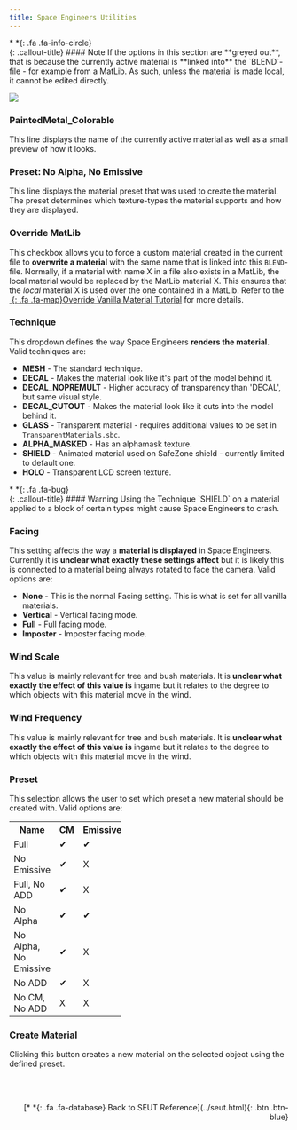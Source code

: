 ```yaml
---
title: Space Engineers Utilities
---
```


<div class="callout-block callout-info"><div class="icon-holder">*&nbsp;*{: .fa .fa-info-circle}
</div><div class="content">
{: .callout-title}
#### Note
If the options in this section are **greyed out**, that is because the currently active material is **linked into** the `BLEND`-file - for example from a MatLib. As such, unless the material is made local, it cannot be edited directly.
</div></div>

![](/modding-reference/assets/images/reference/seut/shader-editor-panel_1.png)

### PaintedMetal_Colorable
This line displays the name of the currently active material as well as a small preview of how it looks.

### Preset: No Alpha, No Emissive
This line displays the material preset that was used to create the material. The preset determines which texture-types the material supports and how they are displayed.

### Override MatLib
This checkbox allows you to force a custom material created in the current file to **overwrite a material** with the same name that is linked into this `BLEND`-file. Normally, if a material with name X in a file also exists in a MatLib, the local material would be replaced by the MatLib material X. This ensures that the *local* material X is used over the one contained in a MatLib. Refer to the [*&nbsp;*{: .fa .fa-map}Override Vanilla Material Tutorial]() for more details.

### Technique
This dropdown defines the way Space Engineers **renders the material**. Valid techniques are:

* **MESH** - The standard technique.
* **DECAL** - Makes the material look like it's part of the model behind it.
* **DECAL_NOPREMULT** - Higher accuracy of transparency than 'DECAL', but same visual style.
* **DECAL_CUTOUT** - Makes the material look like it cuts into the model behind it.
* **GLASS** - Transparent material - requires additional values to be set in `TransparentMaterials.sbc`.
* **ALPHA_MASKED** - Has an alphamask texture.
* **SHIELD** - Animated material used on SafeZone shield - currently limited to default one.
* **HOLO** - Transparent LCD screen texture.

<div class="callout-block callout-warning"><div class="icon-holder">*&nbsp;*{: .fa .fa-bug}
</div><div class="content">
{: .callout-title}
#### Warning
Using the Technique `SHIELD` on a material applied to a block of certain types might cause Space Engineers to crash.
</div></div>

### Facing
This setting affects the way a **material is displayed** in Space Engineers. Currently it is **unclear what exactly these settings affect** but it is likely this is connected to a material being always rotated to face the camera. Valid options are:

* **None** - This is the normal Facing setting. This is what is set for all vanilla materials.
* **Vertical** - Vertical facing mode.
* **Full** - Full facing mode.
* **Imposter** - Imposter facing mode.

### Wind Scale
This value is mainly relevant for tree and bush materials. It is **unclear what exactly the effect of this value is** ingame but it relates to the degree to which objects with this material move in the wind.

### Wind Frequency
This value is mainly relevant for tree and bush materials. It is **unclear what exactly the effect of this value is** ingame but it relates to the degree to which objects with this material move in the wind.

### Preset
This selection allows the user to set which preset a new material should be created with. Valid options are:

<table style="width:40%">
  <tr>
    <th>Name</th>
    <th>CM</th>
    <th>Emissive</th>
    <th>ADD</th>
    <th>NG</th>
    <th>Alpha</th>
  </tr>
  <tr>
    <td>Full</td>
    <td>✔</td>
    <td>✔</td>
    <td>✔</td>
    <td>✔</td>
    <td>✔</td>
  </tr>
  <tr>
    <td>No Emissive</td>
    <td>✔</td>
    <td>X</td>
    <td>✔</td>
    <td>✔</td>
    <td>✔</td>
  </tr>
  <tr>
    <td>Full, No ADD</td>
    <td>✔</td>
    <td>X</td>
    <td>X</td>
    <td>✔</td>
    <td>✔</td>
  </tr>
  <tr>
    <td>No Alpha</td>
    <td>✔</td>
    <td>✔</td>
    <td>✔</td>
    <td>✔</td>
    <td>X</td>
  </tr>
  <tr>
    <td>No Alpha, No Emissive</td>
    <td>✔</td>
    <td>X</td>
    <td>✔</td>
    <td>✔</td>
    <td>X</td>
  </tr>
  <tr>
    <td>No ADD</td>
    <td>✔</td>
    <td>X</td>
    <td>X</td>
    <td>✔</td>
    <td>X</td>
  </tr>
  <tr>
    <td>No CM, No ADD</td>
    <td>X</td>
    <td>X</td>
    <td>X</td>
    <td>✔</td>
    <td>✔</td>
  </tr>
</table>

### Create Material
Clicking this button creates a new material on the selected object using the defined preset.

<br><br/>
<p style="text-align:right">[*&nbsp;*{: .fa .fa-database} Back to SEUT Reference](../seut.html){: .btn .btn-blue}</p>
